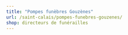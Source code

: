 ```yaml
---
title: "Pompes funèbres Gouzènes"
url: /saint-calais/pompes-funebres-gouzenes/
shop: directeurs de funérailles
---
```

